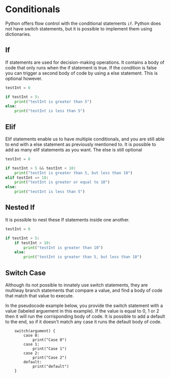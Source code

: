 # Conditionals

Python offers flow control with the conditional statements `if`.
Python does not have switch statements, but it is possible to implement them using dictionaries.

## If

If statements are used for decision-making operations. 
It contains a body of code that only runs when the if statement is true.
If the condition is false you can trigger a second body of code by using a else statement. This is optional however.

```python
testInt = 6

if testInt > 5:
    print("testInt is greater than 5")
else:
    print("testInt is less than 5")

```

## Elif

Elif statements enable us to have multiple conditionals, and you are still able to end with a else statement as previously mentioned to.
It is possible to add as many elif statements as you want. The else is still optional

```python
testInt = 6

if testInt > 5 && testInt < 10:
    print("testInt is greater than 5, but less than 10")
elif testInt => 10:
    print("testInt is greater or equal to 10")
else:
    print("testInt is less than 5")

```

## Nested If

It is possible to nest these If statements inside one another.

```python
testInt = 6

if testInt > 5:
    if testInt > 10:
        print("testInt is greater than 10")
    else:
        print("testInt is greater than 5, but less than 10")
```

## Switch Case

Although its not possible to innately use switch statements, they are multiway branch statements that compare a value, and find a body of code that match that value to execute.

In the pseudocode example below, you provide the switch statement with a value (labeled arguement in this example). If the value is equal to 0, 1 or 2 then it will run the corrisponding body of code. It is possible to add a default to the end, so if it doesn't match any case it runs the default body of code.

```
    switch(argument) {
        case 0:
            print("Case 0")
        case 1:
            print("Case 1")
        case 2:
            print("Case 2")
        default:
            print("default")
    }
```
